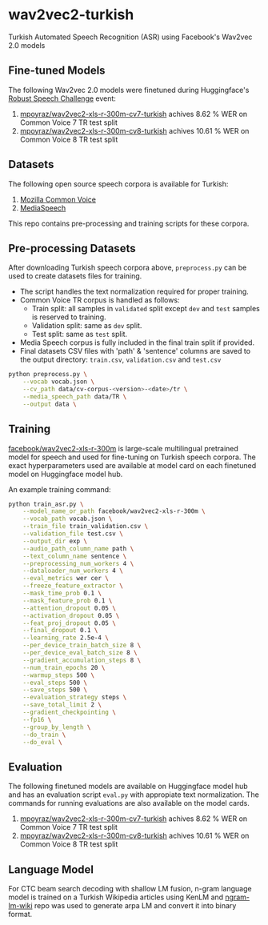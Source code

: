 # wav2vec2-turkish
Turkish Automated Speech Recognition (ASR) using Facebook's Wav2vec 2.0 models

## Fine-tuned Models
The following Wav2vec 2.0 models were finetuned during Huggingface's [Robust Speech Challenge](https://github.com/huggingface/transformers/tree/master/examples/research_projects/robust-speech-event) event: 
1. [mpoyraz/wav2vec2-xls-r-300m-cv7-turkish](https://huggingface.co/mpoyraz/wav2vec2-xls-r-300m-cv7-turkish) achives 8.62 % WER on Common Voice 7 TR test split
2. [mpoyraz/wav2vec2-xls-r-300m-cv8-turkish](https://huggingface.co/mpoyraz/wav2vec2-xls-r-300m-cv8-turkish) achives 10.61 % WER on Common Voice 8 TR test split

## Datasets
The following open source speech corpora is available for Turkish:
1. [Mozilla Common Voice](https://commonvoice.mozilla.org/en/datasets)
2. [MediaSpeech](https://www.openslr.org/108/)

This repo contains pre-processing and training scripts for these corpora.

## Pre-processing Datasets
After downloading Turkish speech corpora above, `preprocess.py` can be used to create datasets files for training.
- The script handles the text normalization required for proper training.
- Common Voice TR corpus is handled as follows:
   - Train split: all samples in `validated` split except `dev` and `test` samples is reserved to training.
   - Validation split: same as `dev` split.
   - Test split: same as `test` split.
- Media Speech corpus is fully included in the final train split if provided.
- Final datasets CSV files with 'path' & 'sentence' columns are saved to the output directory: `train.csv`, `validation.csv` and `test.csv`

```bash
python preprocess.py \
    --vocab vocab.json \
    --cv_path data/cv-corpus-<version>-<date>/tr \
    --media_speech_path data/TR \
    --output data \
```
## Training
[facebook/wav2vec2-xls-r-300m](https://huggingface.co/facebook/wav2vec2-xls-r-300m) is large-scale multilingual pretrained model for speech and used for fine-tuning on Turkish speech corpora. The exact hyperparameters used are available at model card on each finetuned model on Huggingface model hub.

An example training command:

```bash
python train_asr.py \
    --model_name_or_path facebook/wav2vec2-xls-r-300m \
    --vocab_path vocab.json \
    --train_file train_validation.csv \
    --validation_file test.csv \
    --output_dir exp \
    --audio_path_column_name path \
    --text_column_name sentence \
    --preprocessing_num_workers 4 \
    --dataloader_num_workers 4 \
    --eval_metrics wer cer \
    --freeze_feature_extractor \
    --mask_time_prob 0.1 \
    --mask_feature_prob 0.1 \
    --attention_dropout 0.05 \
    --activation_dropout 0.05 \
    --feat_proj_dropout 0.05 \
    --final_dropout 0.1 \
    --learning_rate 2.5e-4 \
    --per_device_train_batch_size 8 \
    --per_device_eval_batch_size 8 \
    --gradient_accumulation_steps 8 \
    --num_train_epochs 20 \
    --warmup_steps 500 \
    --eval_steps 500 \
    --save_steps 500 \
    --evaluation_strategy steps \
    --save_total_limit 2 \
    --gradient_checkpointing \
    --fp16 \
    --group_by_length \
    --do_train \
    --do_eval \
```
## Evaluation
The following finetuned models are available on Huggingface model hub and has an evaluation script `eval.py` with appropiate text normalization. The commands for running evaluations are also available on the model cards.
1. [mpoyraz/wav2vec2-xls-r-300m-cv7-turkish](https://huggingface.co/mpoyraz/wav2vec2-xls-r-300m-cv7-turkish) achives 8.62 % WER on Common Voice 7 TR test split
2. [mpoyraz/wav2vec2-xls-r-300m-cv8-turkish](https://huggingface.co/mpoyraz/wav2vec2-xls-r-300m-cv8-turkish) achives 10.61 % WER on Common Voice 8 TR test split

## Language Model
For CTC beam search decoding with shallow LM fusion, n-gram language model is trained on a Turkish Wikipedia articles using KenLM and [ngram-lm-wiki](https://github.com/mpoyraz/ngram-lm-wiki) repo was used to generate arpa LM and convert it into binary format.
